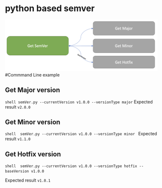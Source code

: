# python based semver
![Alt text](img.png?raw=true "")
#Commmand Line example

## Get Major version
``` shell semVer.py --currentVersion v1.0.0 --versionType major ```
Expected result
``` v2.0.0 ```


## Get Minor version
```shell  semVer.py --currentVersion v1.0.0 --versionType minor ```
Expected result
``` v1.1.0 ```

## Get Hotfix version
``` shell  semVer.py --currentVersion v1.0.0 --versionType hotfix --baseVersion v1.0.0 ```

Expected result
``` v1.0.1 ```
